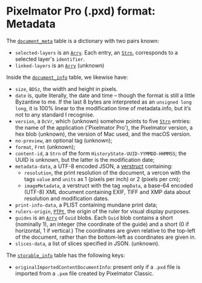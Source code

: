 # Pixelmator Pro (.pxd) format: Metadata

The [`document_meta`](/docs/pxd/#sql) table is a dictionary with two pairs known:

- `selected-layers` is an [`Arry`](/docs/pxd/#blobs). Each entry, an [`Strn`](/docs/pxd/#blobs), corresponds to a selected layer's `identifier`.
- `linked-layers` is an [`Arry`](/docs/pxd/#blobs) (unknown)

Inside the [`document_info`](/docs/pxd/#sql) table, we likewise have:

- `size`, `BDSz`, the width and height in pixels.
- `date` is, quite literally, the date and time – though the format is still a little Byzantine to me. If the last 8 bytes are interpreted as an `unsigned long long`, it is 100% linear to the modification time of metadata.info, but it’s not to any standard I recognise.
- `version`, a `DcVr`, which (unknown) somehow points to five [`Strn`](/docs/pxd/#blobs) entries: the name of the application ('Pixelmator Pro'), the Pixelmator version, a hex blob (unknown), the version of Mac used, and the macOS version.
- `no-preview`, an optional tag (unknown);
- `format`, `Frmt` (unknown);
- `content-id`, a `Strn` of the form `HistoryState-UUID-YYMMDD-HHMMSS`; the UUID is unknown, but the latter is the modification date;
- `metadata-data`, a UTF-8 encoded JSON, a [verstruct](/docs/pxd#json) containing:
  - `resolution`, the print resolution of the document, a vercon with the tags `value` and `units` as 1 (pixels per inch) or 2 (pixels per cm);
  - `imageMetadata`, a verstruct with the tag `xmpData`, a base-64 encoded (UTF-8) XML document containing EXIF, TIFF and XMP data about resolution and modification dates.
- `print-info-data`, a PLIST containing mundane print data;
- `rulers-origin`, [`PTPt`](/docs/pxd/#blobs), the origin of the ruler for visual display purposes.
- `guides` is an [`Arry`](/docx/pxd/#blobs) of `Guid` blobs. Each `Guid` blob contains a short (nominally 1), an integer (the coordinate of the guide) and a short (0 if horizontal, 1 if vertical.) The coordinates are given relative to the top-left of the document, rather than the bottom-left as coordinates are given in.
- `slices-data`, a list of slices specified in JSON. (unknown).

The [`storable_info`](/docs/pxd/#sql) table has the following keys:
- `originalImportedContentDocumentInfo`: present only if a `.pxd` file is imported from a `.pxm` file created by Pixelmator Classic.
